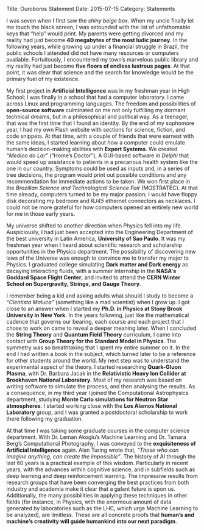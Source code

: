 Title: Ouroboros Statement
Date: 2015-07-15
Category: Statements


I was seven when I first saw the *shiny beige box*. When my uncle finally let me touch the black screen, I was astounded with the list of unfathomable keys that “help” would print. My parents were getting divorced and my reality had just become **40 megabytes of the most ludic journey**. In the following years, while growing up under a financial struggle in Brazil, the public schools I attended did not have many resources or computers available. Fortuitously, I encountered my town’s marvelous public library and my reality had just become **five floors of endless lustrous pages**. At that point, it was clear that science and the search for knowledge would be the primary fuel of my existence. 

My first project in **Artificial Intelligence** was in my freshman year in High School; I was finally in a school that had a computer laboratory. I came across Linux and programming languages. The freedom and possibilities of **open-source software** culminated on me not only fulfilling my dormant technical dreams, but in a philosophical and political way. As a teenager, that was the first time that I found an identity. By the end of my sophomore year, I had my own Flash website with sections for science, fiction, and code snippets.  At that time, with a couple of friends that were earnest with the same ideas, I started learning about how a computer could emulate human’s decision-making abilities with **Expert Systems**. We created *“Medico do Lar”* (“Home’s Doctor”), A GUI-based software in *Delphi* that would speed up assistance to patients in a precarious health system like the one in our country. Symptoms could be used as inputs and, in a series of tree decisions, the program would print out possible conditions and any recommendation for immediate actions to be taken. We won first place in the *Brazilian Science and Technological Science Fair* (MOSTRATEC). At that time already, computers turned to be my major passion; I would have floppy disk decorating my bedroom and *RJ45* ethernet connectors as necklaces. I could not be more grateful for how computers opened an entirely new world for me in those early years. 

My universe shifted to another direction when Physics fell into my life. Auspiciously, I had just been accepted into the Engineering Department of the best university in Latin America, **University of Sao Paulo**. It was my freshman year when I heard about scientific research and scholarship opportunities in the Physics department. The possibility of discovering new laws of the Universe was enough to convince me to transfer my major to Physics. I graduated college simulating **Dark matter and Dark energy** as decaying interacting fluids, with a summer internship in the **NASA's Goddard Space Flight Center**, and invited to attend the **CERN Winter School on Supergravity, Strings, and Gauge Theory**.  

I remember being a kid and asking adults what should I study to become a *“Cientista Maluca”* (something like a mad scientist) when I grow up. I got close to an answer when I started my **Ph.D. in Physics at Stony Brook University in New York**. In the years following, just like the mathematical cadence that governs our bearing, each course and each project that I chose to work on came to reveal a deeper meaning later. When I concluded the **String Theory** and **Quantum Field Theory** curriculum, I came into contact with **Group Theory for the Standard Model in Physics**. The symmetry was so breathtaking that I spent my entire summer on it. In the end I had written a book in the subject, which turned later to be a reference for other students around the world. My next step was to understand the experimental aspect of the theory. I started researching **Quark-Gluon Plasma**, with Dr. Barbara Jacak in the **Relativistic Heavy Ion Collider at Brookhaven National Laboratory**. Most of my research was based on writing software to simulate the process, and then analysing the results. As a consequence, in my third year I joined the Computational Astrophysics department, studying **Monte Carlo simulations for Neutron Star atmospheres**. I started working close with the **Los Alamos National Laboratory** group, and I was granted a postdoctoral scholarship to work there following my graduation.

At that time I was taking some graduate courses in the computer science department. With Dr. Leman Akoglu’s Machine Learning and Dr. Tamara Berg’s Computational Photography, I was conveyed to the **exquisiteness of Artificial Intelligence** again. Alan Turing wrote that, *“Those who can imagine anything, can create the impossible”*. The history of AI through the last 60 years is a practical example of this wisdom. Particularly in recent years, with the advances within cognitive science, and in subfields such as deep learning and deep reinforcement learning. The impressive results from research groups that have been converging the best practices from both industry and academia make it clear that a galant future is upon us. Additionally, the many possibilities in applying these techniques in other fields (for instance, in Physics, with the enormous amount of data generated by laboratories such as the LHC, which urge Machine Learning to be analyzed), are limitless. These are all concrete proofs that **human’s and machine’s creativity will guide humankind into our next paradigm**. 


